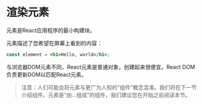 # 渲染元素

元素是React应用程序的最小构建块。

元素描述了您希望在屏幕上看到的内容：

```jsx
const element = <h1>Hello, world</h1>;
```

与浏览器DOM元素不同，React元素是普通对象，创建起来很便宜。React DOM负责更新DOM以匹配React元素。

> 注意：人们可能会将元素与更广为人知的“组件”概念混淆。我们将在下一节介绍组件。元素是“由...组成”的组件，我们建议您在开始之前阅读本节。
